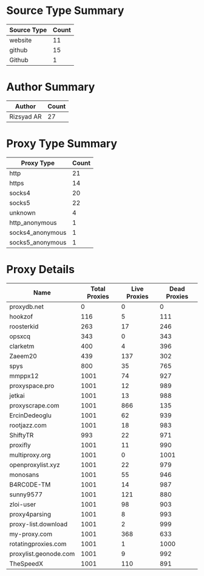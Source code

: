 # Source Type Summary

| Source Type | Count |
|-------------|-------|
| website | 11 |
| github | 15 |
| Github | 1 |


# Author Summary

| Author | Count |
|--------|-------|
| Rizsyad AR | 27 |


# Proxy Type Summary

| Proxy Type | Count |
|------------|-------|
| http | 21 |
| https | 14 |
| socks4 | 20 |
| socks5 | 22 |
| unknown | 4 |
| http_anonymous | 1 |
| socks4_anonymous | 1 |
| socks5_anonymous | 1 |


# Proxy Details

| Name | Total Proxies | Live Proxies | Dead Proxies |
|------|---------------|--------------|---------------|
| proxydb.net | 0 | 0 | 0 |
| hookzof | 116 | 5 | 111 |
| roosterkid | 263 | 17 | 246 |
| opsxcq | 343 | 0 | 343 |
| clarketm | 400 | 4 | 396 |
| Zaeem20 | 439 | 137 | 302 |
| spys | 800 | 35 | 765 |
| mmppx12 | 1001 | 74 | 927 |
| proxyspace.pro | 1001 | 12 | 989 |
| jetkai | 1001 | 13 | 988 |
| proxyscrape.com | 1001 | 866 | 135 |
| ErcinDedeoglu | 1001 | 62 | 939 |
| rootjazz.com | 1001 | 18 | 983 |
| ShiftyTR | 993 | 22 | 971 |
| proxifly | 1001 | 11 | 990 |
| multiproxy.org | 1001 | 0 | 1001 |
| openproxylist.xyz | 1001 | 22 | 979 |
| monosans | 1001 | 55 | 946 |
| B4RC0DE-TM | 1001 | 14 | 987 |
| sunny9577 | 1001 | 121 | 880 |
| zloi-user | 1001 | 98 | 903 |
| proxy4parsing | 1001 | 8 | 993 |
| proxy-list.download | 1001 | 2 | 999 |
| my-proxy.com | 1001 | 368 | 633 |
| rotatingproxies.com | 1001 | 1 | 1000 |
| proxylist.geonode.com | 1001 | 9 | 992 |
| TheSpeedX | 1001 | 110 | 891 |
